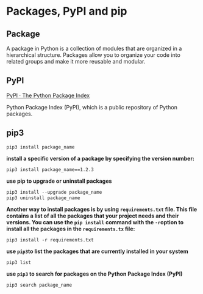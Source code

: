 # Packages, PyPI and pip

## Package

A package in Python is a collection of modules that are organized in a hierarchical structure. Packages allow you to organize your code into related groups and make it more reusable and modular.

## PyPI

[PyPI · The Python Package Index](https://pypi.org/)

Python Package Index (PyPI), which is a public repository of Python packages.

## pip3

`pip3 install package_name`

**install a specific version of a package by specifying the version number:**

`pip3 install package_name==1.2.3`

**use pip to upgrade or uninstall packages**

```python
pip3 install --upgrade package_name
pip3 uninstall package_name
```

**Another way to install packages is by using `requirements.txt`
 file. This file contains a list of all the packages that your project needs and their versions. You can use the `pip install` command with the `-r`option to install all the packages in the `requirements.tx` file:**

`pip3 install -r requirements.txt`

**use `pip3`to list the packages that are currently installed in your system**

`pip3 list`

**use `pip3` to search for packages on the Python Package Index (PyPI)**

`pip3 search package_name`